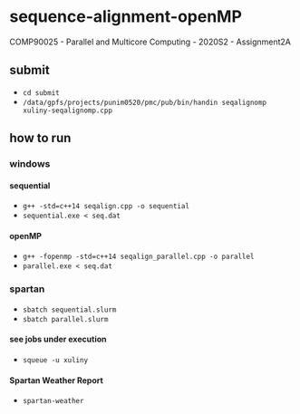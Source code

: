 # sequence-alignment-openMP
COMP90025 - Parallel and Multicore Computing - 2020S2 - Assignment2A

## submit
- ```cd submit```
- ```/data/gpfs/projects/punim0520/pmc/pub/bin/handin seqalignomp xuliny-seqalignomp.cpp```

## how to run
### windows
#### sequential
- ```g++ -std=c++14 seqalign.cpp -o sequential```
- ```sequential.exe < seq.dat```

#### openMP
- ```g++ -fopenmp -std=c++14 seqalign_parallel.cpp -o parallel```
- ```parallel.exe < seq.dat```

### spartan
- ```sbatch sequential.slurm``` 
- ```sbatch parallel.slurm```

#### see jobs under execution
- ```squeue -u xuliny```

#### Spartan Weather Report
- ```spartan-weather```